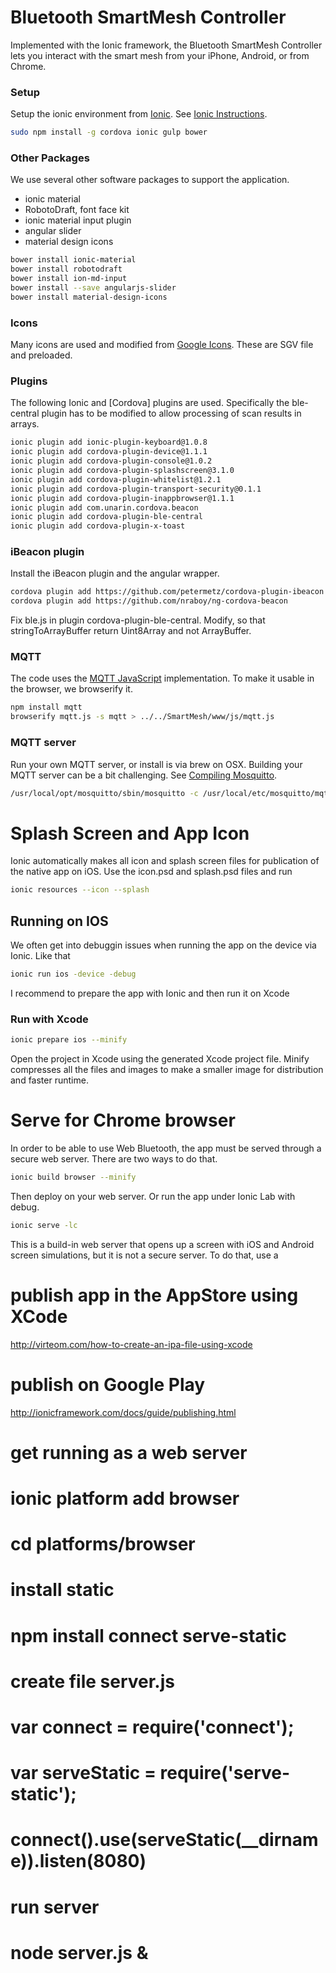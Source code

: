 # Bluetooth SmartMesh Controller
Implemented with the Ionic framework, the Bluetooth SmartMesh Controller lets you interact with the smart mesh from your iPhone, Android, or from Chrome.

### Setup
Setup the ionic environment from [Ionic]. See [Ionic Instructions].

```sh
sudo npm install -g cordova ionic gulp bower
```
### Other Packages
We use several other software packages to support the application.
* ionic material
* RobotoDraft, font face kit
* ionic material input plugin
* angular slider
* material design icons
```sh
bower install ionic-material
bower install robotodraft
bower install ion-md-input
bower install --save angularjs-slider
bower install material-design-icons
```

### Icons
Many icons are used and modified from [Google Icons]. These are SGV file and preloaded.

### Plugins
The following Ionic and [Cordova] plugins are used. Specifically the ble-central plugin has to be modified to allow processing of scan results in arrays.
```sh
ionic plugin add ionic-plugin-keyboard@1.0.8
ionic plugin add cordova-plugin-device@1.1.1
ionic plugin add cordova-plugin-console@1.0.2
ionic plugin add cordova-plugin-splashscreen@3.1.0
ionic plugin add cordova-plugin-whitelist@1.2.1
ionic plugin add cordova-plugin-transport-security@0.1.1
ionic plugin add cordova-plugin-inappbrowser@1.1.1
ionic plugin add com.unarin.cordova.beacon
ionic plugin add cordova-plugin-ble-central
ionic plugin add cordova-plugin-x-toast
```

### iBeacon plugin 
Install the iBeacon plugin and the angular wrapper.
```sh
cordova plugin add https://github.com/petermetz/cordova-plugin-ibeacon
cordova plugin add https://github.com/nraboy/ng-cordova-beacon
```
Fix ble.js in plugin cordova-plugin-ble-central. Modify, so that  stringToArrayBuffer return Uint8Array and not ArrayBuffer.

### MQTT 
The code uses the [MQTT JavaScript] implementation. To make it usable in the browser, we browserify it.
```sh
npm install mqtt
browserify mqtt.js -s mqtt > ../../SmartMesh/www/js/mqtt.js 
```

### MQTT server
Run your own MQTT server, or install is via brew on OSX. Building your MQTT server can be a bit challenging. See [Compiling Mosquitto].

```sh
/usr/local/opt/mosquitto/sbin/mosquitto -c /usr/local/etc/mosquitto/mqtt.conf
```

# Splash Screen and App Icon
Ionic automatically makes all icon and splash screen files for publication of the native app on iOS. Use the icon.psd and splash.psd files and run
```sh
ionic resources --icon --splash
```

## Running on IOS 
We often get into debuggin issues when running the app on the device via Ionic. Like that
```sh
ionic run ios -device -debug
```
I recommend to prepare the app with Ionic and then run it on Xcode
### Run with Xcode 
```sh
ionic prepare ios --minify
```
Open the project in Xcode using the generated Xcode project file. Minify compresses all the files and images to make a smaller image for distribution and faster runtime.

# Serve for Chrome browser
In order to be able to use Web Bluetooth, the app must be served through a secure web server. There are two ways to do that.
```sh
ionic build browser --minify
```
Then deploy on your web server. Or run the app under Ionic Lab with debug.
```sh
ionic serve -lc
```
This is a build-in web server that opens up a screen with iOS and Android screen simulations, but it is not a secure server. To do that, use a
# publish app in the AppStore using XCode
http://virteom.com/how-to-create-an-ipa-file-using-xcode
# publish on Google Play
http://ionicframework.com/docs/guide/publishing.html

# get running as a web server
# ionic platform add browser
# cd platforms/browser
# install static
# npm install connect serve-static
# create file server.js
# var connect = require('connect');
# var serveStatic = require('serve-static');
# connect().use(serveStatic(__dirname)).listen(8080)
# run server
# node server.js &

[Ionic]: <https://www.ionicframework.com/>
[Ionic Instructions]: <https://www.airpair.com/javascript/posts/a-year-using-ionic-to-build-hybrid-applications>
[Google Icons]: <https://design.google.com/icons/>
[MQTT JavaScript]: <https://github.com/mqttjs/MQTT.js.git>
[Compiling Mosquitto]: <http://goochgooch.co.uk/2014/08/01/building-mosquitto-1-4/>